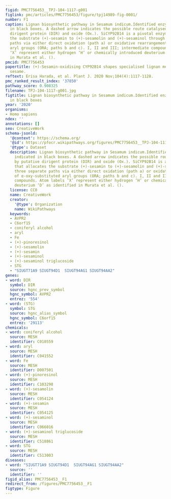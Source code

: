 ```yaml
---
figid: PMC7756453__TPJ-104-1117-g001
figlink: pmc/articles/PMC7756453/figure/tpj14989-fig-0001/
number: F1
caption: Lignan biosynthetic pathway in Sesamum indicum.Identified enzymes are indicated
  in black boxes. A dashed arrow indicates the possible route catalysed by putative
  dirigent protein (DIR) and oxide (Ox.). SiCYP92B14 is a pivotal enzyme that allocates
  the substrate (+)‐sesamin to (+)‐sesamolin and (+)‐sesaminol through three separate
  paths via either direct oxidation (path a) or oxidative rearrangement of α‐oxy‐substituted
  aryl groups (ORA; paths b and c). I, II and III; intermediate compounds. Atom labels
  ‘X’ represent either hydrogen ‘H’ or chemically introduced deuterium ‘D’ as identified
  in Murata et al. ().
pmcid: PMC7756453
papertitle: (+)‐Sesamin‐oxidising CYP92B14 shapes specialised lignan metabolism in
  sesame.
reftext: Erisa Harada, et al. Plant J. 2020 Nov;104(4):1117-1128.
pmc_ranked_result_index: '37850'
pathway_score: 0.908325
filename: TPJ-104-1117-g001.jpg
figtitle: Lignan biosynthetic pathway in Sesamum indicum.Identified enzymes are indicated
  in black boxes
year: '2020'
organisms:
- Homo sapiens
ndex: ''
annotations: []
seo: CreativeWork
schema-jsonld:
  '@context': https://schema.org/
  '@id': https://pfocr.wikipathways.org/figures/PMC7756453__TPJ-104-1117-g001.html
  '@type': Dataset
  description: Lignan biosynthetic pathway in Sesamum indicum.Identified enzymes are
    indicated in black boxes. A dashed arrow indicates the possible route catalysed
    by putative dirigent protein (DIR) and oxide (Ox.). SiCYP92B14 is a pivotal enzyme
    that allocates the substrate (+)‐sesamin to (+)‐sesamolin and (+)‐sesaminol through
    three separate paths via either direct oxidation (path a) or oxidative rearrangement
    of α‐oxy‐substituted aryl groups (ORA; paths b and c). I, II and III; intermediate
    compounds. Atom labels ‘X’ represent either hydrogen ‘H’ or chemically introduced
    deuterium ‘D’ as identified in Murata et al. ().
  license: CC0
  name: CreativeWork
  creator:
    '@type': Organization
    name: WikiPathways
  keywords:
  - AVPR2
  - C6orf15
  - coniferyl alcohol
  - aryl
  - Fe
  - (+)-pinoresinol
  - (+)-sesamolin
  - (+)-sesamin
  - (+)-sesaminol
  - (+)-sesaminol triglucoside
  - STG
  - "SIUGT71A9 SIUGT94D1  SIUGT94AG1 SIUGT94AA2"
genes:
- word: DIR
  symbol: DIR
  source: hgnc_prev_symbol
  hgnc_symbol: AVPR2
  entrez: '554'
- word: (STG)
  symbol: STG
  source: hgnc_alias_symbol
  hgnc_symbol: C6orf15
  entrez: '29113'
chemicals:
- word: coniferyl alcohol
  source: MESH
  identifier: C010559
- word: aryl
  source: MESH
  identifier: C041552
- word: Fe
  source: MESH
  identifier: D007501
- word: (+)-pinoresinol
  source: MESH
  identifier: C103298
- word: (+)-sesamolin
  source: MESH
  identifier: C054124
- word: (+)-sesamin
  source: MESH
  identifier: C054125
- word: (+)-sesaminol
  source: MESH
  identifier: C066016
- word: (+)-sesaminol triglucoside
  source: MESH
  identifier: C518861
- word: STG
  source: MESH
  identifier: C513003
diseases:
- word: "SIUGT71A9 SIUGT94D1  SIUGT94AG1 SIUGT94AA2"
  source: ''
  identifier: ''
figid_alias: PMC7756453__F1
redirect_from: /figures/PMC7756453__F1
figtype: Figure
---
```

